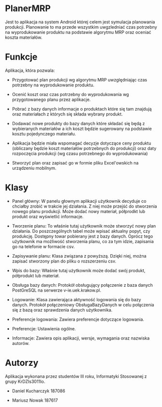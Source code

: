 # PlanerMRP
Jest to aplikacja na system Android której celem jest symulacja planowania produkcji.
Planowanie to ma przede wszystkim uwgzledniać czas potrzebny na wyprodukowanie produktu na podstawie algorytmu MRP 
oraz oceniać koszta materiałów.

# Funkcje
Aplikacja, która pozwala:

- Przygotować plan produkcji wg algorytmu MRP uwzględniając czas potrzebny na wyprodukowanie produktu.

- Ocenić koszt oraz czas potrzebny do wyprodukowania wg przygotowanego planu przez aplikacje.

- Pobrać z bazy danych informacje o produktach które się tam znajdują oraz materiałach z których się składa wybrany produkt.

- Dodawać nowe produkty do bazy danych które składać się będą z wybieranych materiałów a ich koszt będzie sugerowany na podstawie kosztu pojedynczego materiału.

- Aplikacja będzie miała wspomagać decyzje dotyczące ceny produktu (obliczany będzie koszt materiałów potrzebnych do produkcji) oraz daty rozpoczęcia produkcji (wg czasu potrzebnego do wyprodukowania)

- Stworzyć plan oraz zapisać go w formie pliku Excel'owskich na urządzeniu mobilnym.

# Klasy

- Panel główny:
W panelu głownym aplikacji użytkownik decyduje co chciałby zrobić w trakcie jej działania. Z niej może przejść do stworzenia nowego planu produkcji. Może dodać nowy materiał, półprodkt lub produkt oraz wyświetlić informacje.

- Tworzenie planu:
To właśnie tutaj użytkownik może stworzyć nowy plan działania. Do poszczególnych tabel może wpisać aktualny popyt, czy produkcję. Dostępny towar pobierany jest z bazy danych. Oprócz tego użytkownik ma możliwość stworzenia planu, co za tym idzie, zapisania go na telefonie w formacie csv.

- Zapisywanie planu:
Klasa związana z powyższą. Dzięki niej, można zapisać stworzony plan do pliku o rozszerzeniu csv.

- Wpis do bazy:
Właśnie tutaj użytkownik może dodać swój produkt, półprodukt lub materiał.

- Obsługa bazy danych:
Protokół obsługujący połączenie z baza danych PostGreSQL na serwerze v-ie.uek.krakow.pl.

- Logowanie:
Klasa zawierająca aktywność logowania się do bazy danych. Protokół połączeniowy ObsługaBazyDanych w celu połączenia się z bazą oraz sprawdzenia danych użytkownika.

- Preferencje logowania:
Zawiera preferencje dotyczące logowania.

- Preferencje:
Ustawienia ogólne.

- Informacje:
Zawiera opis aplikacji, wersje, wymagania oraz nazwiska autorów.

# Autorzy 
Aplikacja wykonana przez studentów III roku, Informatyki Stosowanej z grupy KrDZIs3011Io.

- Daniel Kucharczyk 187086

- Mariusz Nowak 187617


